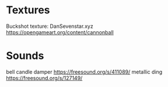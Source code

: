 # Textures

Buckshot texture: DanSevenstar.xyz https://opengameart.org/content/cannonball

# Sounds

bell candle damper https://freesound.org/s/411089/
metallic ding https://freesound.org/s/127149/
